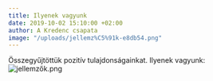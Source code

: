 ```yaml
---
title: Ilyenek vagyunk
date: 2019-10-02 15:10:00 +02:00
author: A Kredenc csapata
image: "/uploads/jellemz%C5%91k-e8db54.png"
---
```


Összegyűjtöttük pozitív tulajdonságainkat. Ilyenek vagyunk: 
![jellemzők.png](https://dynamic0de.github.io//kredenc///uploads/jellemz%C5%91k.png)